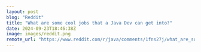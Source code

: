 ```yaml
---
layout: post
blog: "Reddit"
title: "What are some cool jobs that a Java Dev can get into?"
date: 2024-09-23T18:46:38Z
image: images/reddit.png
remote_url: "https://www.reddit.com/r/java/comments/1fns27j/what_are_some_cool_jobs_that_a_java_dev_can_get/"
---
```

